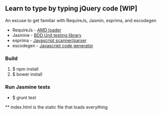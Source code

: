 ## Learn to type by typing jQuery code [WIP]

An excuse to get familiar with RequireJs, Jasmin, esprima, and escodegen

* RequireJs - [AMD loader](http://requirejs.org/)
* Jasmine - [BDD Unit testing library](http://jasmine.github.io/)
* esprima - [Javascript scanner/parser](http://esprima.org/)
* escodegen - [Javascript code generator](https://github.com/Constellation/escodegen)

### Build
1. $ npm install
2. $ bower install

### Run Jasmine tests
* $ grunt test

** index.html is the static file that loads everything

